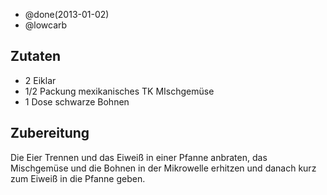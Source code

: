 - @done(2013-01-02)
- @lowcarb

## Zutaten
- 2 Eiklar
- 1/2 Packung mexikanisches TK MIschgemüse
- 1 Dose schwarze Bohnen

## Zubereitung
Die Eier Trennen und das Eiweiß in einer Pfanne anbraten, das Mischgemüse und die Bohnen in der Mikrowelle erhitzen und danach kurz zum Eiweiß in die Pfanne geben.